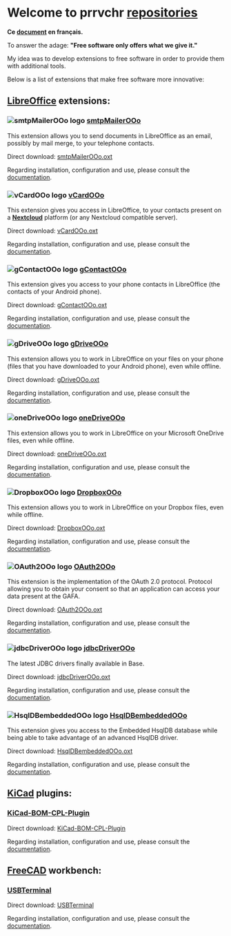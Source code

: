 # Welcome to prrvchr [repositories](https://github.com/prrvchr?tab=repositories)

**Ce [document](https://prrvchr.github.io/README_fr) en français.**

To answer the adage: **"Free software only offers what we give it."**

My idea was to develop extensions to free software in order to provide them with additional tools.

Below is a list of extensions that make free software more innovative:

## [LibreOffice](https://www.libreoffice.org/download/download/) extensions:

### ![smtpMailerOOo logo](https://prrvchr.github.io/smtpMailerOOo/img/smtpMailerOOo.png) [smtpMailerOOo](https://github.com/prrvchr/smtpMailerOOo/)

This extension allows you to send documents in LibreOffice as an email, possibly by mail merge, to your telephone contacts.

Direct download: [smtpMailerOOo.oxt](https://github.com/prrvchr/smtpMailerOOo/raw/master/source/smtpMailerOOo/dist/smtpMailerOOo.oxt)

Regarding installation, configuration and use, please consult the [documentation](https://prrvchr.github.io/smtpMailerOOo/).

### ![vCardOOo logo](https://prrvchr.github.io/vCardOOo/img/vCardOOo.png) [vCardOOo](https://github.com/prrvchr/vCardOOo/)

This extension gives you access in LibreOffice, to your contacts present on a [**Nextcloud**](https://en.wikipedia.org/wiki/Nextcloud) platform (or any Nextcloud compatible server).

Direct download: [vCardOOo.oxt](https://github.com/prrvchr/vCardOOo/raw/main/source/vCardOOo/dist/vCardOOo.oxt)

Regarding installation, configuration and use, please consult the [documentation](https://prrvchr.github.io/vCardOOo/).

### ![gContactOOo logo](https://prrvchr.github.io/gContactOOo/img/gContactOOo.png) [gContactOOo](https://github.com/prrvchr/gContactOOo/)

This extension gives you access to your phone contacts in LibreOffice (the contacts of your Android phone).

Direct download: [gContactOOo.oxt](https://github.com/prrvchr/gContactOOo/raw/master/source/gContactOOo/dist/gContactOOo.oxt)

Regarding installation, configuration and use, please consult the [documentation](https://prrvchr.github.io/gContactOOo/).

### ![gDriveOOo logo](https://prrvchr.github.io/gDriveOOo/img/gDriveOOo.png) [gDriveOOo](https://github.com/prrvchr/gDriveOOo/)

This extension allows you to work in LibreOffice on your files on your phone (files that you have downloaded to your Android phone), even while offline.

Direct download: [gDriveOOo.oxt](https://github.com/prrvchr/gDriveOOo/raw/master/gDriveOOo.oxt)

Regarding installation, configuration and use, please consult the [documentation](https://prrvchr.github.io/gDriveOOo/).

### ![oneDriveOOo logo](https://prrvchr.github.io/oneDriveOOo/img/oneDriveOOo.png) [oneDriveOOo](https://github.com/prrvchr/oneDriveOOo/)

This extension allows you to work in LibreOffice on your Microsoft OneDrive files, even while offline.

Direct download: [oneDriveOOo.oxt](https://github.com/prrvchr/oneDriveOOo/raw/master/oneDriveOOo.oxt)

Regarding installation, configuration and use, please consult the [documentation](https://prrvchr.github.io/oneDriveOOo/).

### ![DropboxOOo logo](https://prrvchr.github.io/DropboxOOo/img/DropboxOOo.png) [DropboxOOo](https://github.com/prrvchr/DropboxOOo/)

This extension allows you to work in LibreOffice on your Dropbox files, even while offline.

Direct download: [DropboxOOo.oxt](https://github.com/prrvchr/DropboxOOo/raw/master/DropboxOOo.oxt)

Regarding installation, configuration and use, please consult the [documentation](https://prrvchr.github.io/DropboxOOo/).

### ![OAuth2OOo logo](https://prrvchr.github.io/OAuth2OOo/img/OAuth2OOo.png) [OAuth2OOo](https://github.com/prrvchr/OAuth2OOo)

This extension is the implementation of the OAuth 2.0 protocol. Protocol allowing you to obtain your consent so that an application can access your data present at the GAFA.

Direct download: [OAuth2OOo.oxt](https://github.com/prrvchr/OAuth2OOo/raw/master/OAuth2OOo.oxt)

Regarding installation, configuration and use, please consult the [documentation](https://prrvchr.github.io/OAuth2OOo/).

### ![jdbcDriverOOo logo](https://prrvchr.github.io/jdbcDriverOOo/img/jdbcDriverOOo.png) [jdbcDriverOOo](https://github.com/prrvchr/jdbcDriverOOo/)

The latest JDBC drivers finally available in Base.

Direct download: [jdbcDriverOOo.oxt](https://github.com/prrvchr/jdbcDriverOOo/raw/master/source/jdbcDriverOOo/dist/jdbcDriverOOo.oxt)

Regarding installation, configuration and use, please consult the [documentation](https://prrvchr.github.io/jdbcDriverOOo/).

### ![HsqlDBembeddedOOo logo](https://prrvchr.github.io/HsqlDBembeddedOOo/img/HsqlDBembeddedOOo.png) [HsqlDBembeddedOOo](https://github.com/prrvchr/HsqlDBembeddedOOo)

This extension gives you access to the Embedded HsqlDB database while being able to take advantage of an advanced HsqlDB driver.

Direct download: [HsqlDBembeddedOOo.oxt](https://github.com/prrvchr/HsqlDBembeddedOOo/raw/master/HsqlDBembeddedOOo.oxt)

Regarding installation, configuration and use, please consult the [documentation](https://prrvchr.github.io/HsqlDBembeddedOOo/).

## [KiCad](https://kicad-pcb.org/download/) plugins:

### [KiCad-BOM-CPL-Plugin](https://github.com/prrvchr/KiCad-BOM-CPL-Plugin/)

Direct download: [KiCad-BOM-CPL-Plugin](https://github.com/prrvchr/KiCad-BOM-CPL-Plugin/archive/v0.0.5.zip)

Regarding installation, configuration and use, please consult the [documentation](https://prrvchr.github.io/KiCad-BOM-CPL-Plugin/).

## [FreeCAD](https://www.freecadweb.org/downloads.php) workbench:

### [USBTerminal](https://github.com/prrvchr/USBTerminal/)

Direct download: [USBTerminal](https://github.com/prrvchr/USBTerminal/archive/v0.7.zip)

Regarding installation, configuration and use, please consult the [documentation](https://prrvchr.github.io/USBTerminal/).

